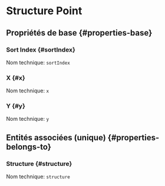 #  Structure Point
<!--- THIS FILE IS GENERATED PLEASE DO NOT EDIT IT DIRECTLY --->



## Propriétés de base {#properties-base} ##

### Sort Index {#sortIndex}



Nom technique: ```sortIndex```

### X {#x}



Nom technique: ```x```

### Y {#y}



Nom technique: ```y```


## Entités associées (unique) {#properties-belongs-to} ##

### Structure {#structure}



Nom technique: ```structure```





